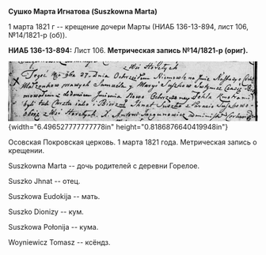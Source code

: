 **Сушко Марта Игнатова (Suszkowna Marta)**

1 марта 1821 г -- крещение дочери Марты (НИАБ 136-13-894, лист 106,
№14/1821-р (об)).

**НИАБ 136-13-894:** Лист 106. **Метрическая запись №14/1821-р (ориг).**

![](./media/8af6c038e148f6c7d14b130b7fbd56ccc1925527.png){width="6.496527777777778in"
height="0.8186876640419948in"}

Осовская Покровская церковь. 1 марта 1821 года. Метрическая запись о
крещении.

Suszkowna Marta -- дочь родителей с деревни Горелое.

Suszko Jhnat -- отец.

Suszkowa Eudokija -- мать.

Suszko Dionizy -- кум.

Suszkowa Połonija -- кума.

Woyniewicz Tomasz -- ксёндз.
